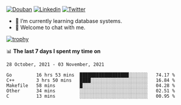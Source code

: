 
<p align="left">
<a href="https://www.douban.com/people/ixxchan"><img src="https://img.shields.io/badge/@ixxchan-007722?style=flat&logo=Douban&logoColor=white" alt="Douban" /></a> 
<a href="https://www.linkedin.com/in/xxchan/?locale=en_US"><img src="https://img.shields.io/badge/@xxchan-0073b1?style=flat&logo=LinkedIn&logoColor=white" alt="Linkedin" /></a> 
<a href="https://twitter.com/yayale_umi"><img src="https://img.shields.io/badge/@yayale__umi-1DA1F2?style=flat&logo=Twitter&logoColor=white" alt="Twitter"/></a>
</p>

- 🌱 I’m currently learning database systems.
- 💬 Welcome to chat with me.


[![trophy](https://github-profile-trophy.vercel.app/?username=xxchan&theme=flat&column=7)](https://github.com/xxchan)


📊 **The last 7 days I spent my time on** 

<!--START_SECTION:waka-->
```text
28 October, 2021 - 03 November, 2021

Go         16 hrs 53 mins  ██████████████████░░░░░░░   74.17 % 
C++        3 hrs 50 mins   ████░░░░░░░░░░░░░░░░░░░░░   16.84 % 
Makefile   58 mins         █░░░░░░░░░░░░░░░░░░░░░░░░   04.28 % 
Other      34 mins         ░░░░░░░░░░░░░░░░░░░░░░░░░   02.51 % 
C          13 mins         ░░░░░░░░░░░░░░░░░░░░░░░░░   00.95 %
```
<!--END_SECTION:waka-->

<!--
**xxchan/xxchan** is a ✨ _special_ ✨ repository because its `README.md` (this file) appears on your GitHub profile.

Here are some ideas to get you started:

- 🔭 I’m currently working on ...
- 🌱 I’m currently learning ...
- 👯 I’m looking to collaborate on ...
- 🤔 I’m looking for help with ...
- 💬 Ask me about ...
- 📫 How to reach me: ...
- 😄 Pronouns: ...
- ⚡ Fun fact: ...
-->
